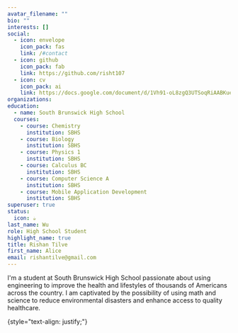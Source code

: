 ```yaml
---
avatar_filename: ""
bio: ""
interests: []
social:
  - icon: envelope
    icon_pack: fas
    link: /#contact
  - icon: github
    icon_pack: fab
    link: https://github.com/risht107
  - icon: cv
    icon_pack: ai
    link: https://docs.google.com/document/d/1Vh91-oL8zgQ3UTSoqRiAABKuekt0U1Zy9ZWJI_sWmeI/edit?usp=sharing
organizations: 
education:
  - name: South Brunswick High School
  courses: 
    - course: Chemistry
      institution: SBHS
    - course: Biology
      institution: SBHS
    - course: Physics 1
      institution: SBHS
    - course: Calculus BC
      institution: SBHS
    - course: Computer Science A
      institution: SBHS
    - course: Mobile Application Development
      institution: SBHS
superuser: true
status:
  icon: ☕️
last_name: Wu
role: High School Student
highlight_name: true
title: Rishan Tilve
first_name: Alice
email: rishantilve@gmail.com
---
```


I'm a student at South Brunswick High School passionate about using engineering to improve the health and lifestyles of thousands of Americans across the country. I am captivated by the possibility of using math and science to reduce environmental disasters and enhance access to quality healthcare. 

{style="text-align: justify;"}
